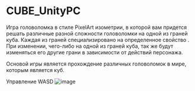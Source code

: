 # CUBE_UnityPC
Игра головоломка в стиле PixelArt изометрии, в которой вам придется решать различные разной сложности головоломки на одной из граней куба. Каждая из граней специализировано на определенное свойство . При изменении, чего-либо на одной из граней куба, так же будут изменяться его другие грани в зависимости от действий персонажа.

Основой игры является прохождение различных головоломок в мире, которым является куб.

Управление WASD
![image](https://user-images.githubusercontent.com/51047366/186431843-f4ef9c21-9563-494b-907c-18dc6a74d1fa.png)

